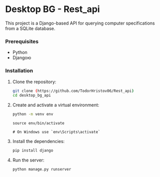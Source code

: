 # Desktop BG - Rest_api
This project is a Django-based API for querying computer specifications from a SQLite database.

### Prerequisites

- Python
- Djangoю
### Installation

1. Clone the repository:
    ```sh
    git clone (https://github.com/TodorHristov06/Rest_api)
    cd desktop_bg_api
    ```
2. Create and activate a virtual environment:
    ```sh
    python -m venv env
    ```
    ```
    source env/bin/activate
    
    # On Windows use `env\Scripts\activate`
    ```
3. Install the dependencies:
    ```sh
    pip install django
    ```
4. Run the server:
    ```sh
    python manage.py runserver
    ```
